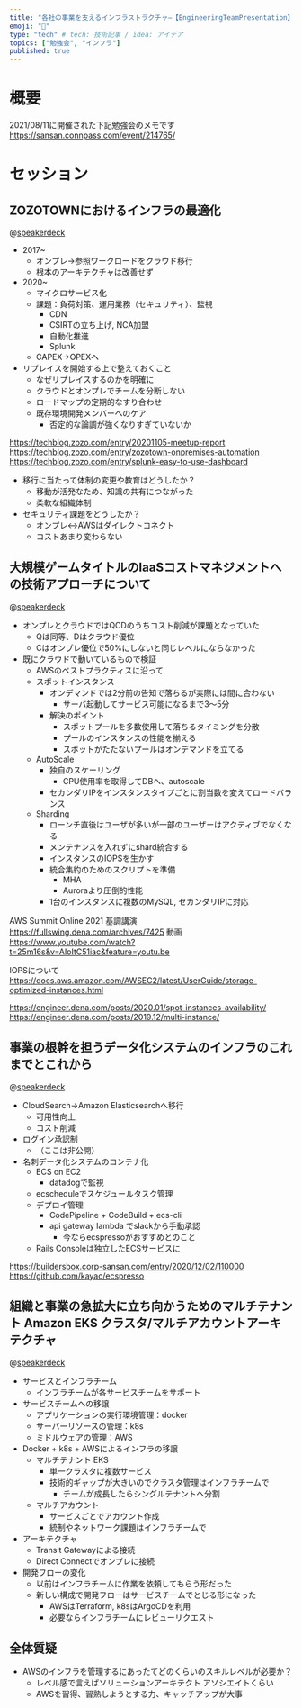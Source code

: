 ```yaml
---
title: "各社の事業を支えるインフラストラクチャ―【EngineeringTeamPresentation】"
emoji: "🦔"
type: "tech" # tech: 技術記事 / idea: アイデア
topics: ["勉強会", "インフラ"]
published: true
---
```

# 概要

2021/08/11に開催された下記勉強会のメモです
https://sansan.connpass.com/event/214765/

# セッション

## ZOZOTOWNにおけるインフラの最適化

@[speakerdeck](b15d25b61b464e189f34e5995fd8946e)

- 2017~
  - オンプレ->参照ワークロードをクラウド移行
  - 根本のアーキテクチャは改善せず
- 2020~
  - マイクロサービス化
  - 課題：負荷対策、運用業務（セキュリティ）、監視
    - CDN
    - CSIRTの立ち上げ, NCA加盟
    - 自動化推進
    - Splunk
  - CAPEX->OPEXへ
- リプレイスを開始する上で整えておくこと
  - なぜリプレイスするのかを明確に
  - クラウドとオンプレでチームを分断しない
  - ロードマップの定期的なすり合わせ
  - 既存環境開発メンバーへのケア
    - 否定的な論調が強くなりすぎていないか

https://techblog.zozo.com/entry/20201105-meetup-report
https://techblog.zozo.com/entry/zozotown-onpremises-automation
https://techblog.zozo.com/entry/splunk-easy-to-use-dashboard

- 移行に当たって体制の変更や教育はどうしたか？
  - 移動が活発なため、知識の共有につながった
  - 柔軟な組織体制
- セキュリティ課題をどうしたか？
  - オンプレ<->AWSはダイレクトコネクト
  - コストあまり変わらない

## 大規模ゲームタイトルのIaaSコストマネジメントへの技術アプローチについて

@[speakerdeck](81f0c344ec984d5f8ff2b00edb25e0e2)

- オンプレとクラウドではQCDのうちコスト削減が課題となっていた
   - Qは同等、Dはクラウド優位
   - Cはオンプレ優位で50%にしないと同じレベルにならなかった
- 既にクラウドで動いているもので検証
  - AWSのベストプラクティスに沿って
  - スポットインスタンス
    - オンデマンドでは2分前の告知で落ちるが実際には間に合わない
      - サーバ起動してサービス可能になるまで3〜5分
    - 解決のポイント
      - スポットプールを多数使用して落ちるタイミングを分散
      - プールのインスタンスの性能を揃える
      - スポットがたたないプールはオンデマンドを立てる
  - AutoScale
    - 独自のスケーリング
      - CPU使用率を取得してDBへ、autoscale
    - セカンダリIPをインスタンスタイプごとに割当数を変えてロードバランス
  - Sharding
    - ローンチ直後はユーザが多いが一部のユーザーはアクティブでなくなる
    - メンテナンスを入れずにshard統合する
    - インスタンスのIOPSを生かす
    - 統合集約のためのスクリプトを準備
      - MHA
      - Auroraより圧倒的性能
    - 1台のインスタンスに複数のMySQL, セカンダリIPに対応

AWS Summit Online 2021 基調講演
https://fullswing.dena.com/archives/7425
動画
https://www.youtube.com/watch?t=25m16s&v=AIoItC51iac&feature=youtu.be

IOPSについて
https://docs.aws.amazon.com/AWSEC2/latest/UserGuide/storage-optimized-instances.html

https://engineer.dena.com/posts/2020.01/spot-instances-availability/
https://engineer.dena.com/posts/2019.12/multi-instance/

## 事業の根幹を担うデータ化システムのインフラのこれまでとこれから

@[speakerdeck](825ffd770e9c44069532dbca89dc9902)

- CloudSearch->Amazon Elasticsearchへ移行
  - 可用性向上
  - コスト削減
- ログイン承認制
  - （ここは非公開）
- 名刺データ化システムのコンテナ化
  - ECS on EC2
    - datadogで監視
  - ecscheduleでスケジュールタスク管理
  - デプロイ管理
    - CodePipeline + CodeBuild + ecs-cli
    - api gateway lambda でslackから手動承認
      - 今ならecspressoがおすすめとのこと
  - Rails Consoleは独立したECSサービスに

https://buildersbox.corp-sansan.com/entry/2020/12/02/110000
https://github.com/kayac/ecspresso

## 組織と事業の急拡大に立ち向かうためのマルチテナント Amazon EKS クラスタ/マルチアカウントアーキテクチャ

@[speakerdeck](f2718a9fe5974c82bb7e5436185d6ef3)

- サービスとインフラチーム
  - インフラチームが各サービスチームをサポート
- サービスチームへの移譲
  - アプリケーションの実行環境管理：docker
  - サーバーリソースの管理：k8s
  - ミドルウェアの管理：AWS
- Docker + k8s + AWSによるインフラの移譲
  - マルチテナント EKS
    - 単一クラスタに複数サービス
    - 技術的ギャップが大きいのでクラスタ管理はインフラチームで
      - チームが成長したらシングルテナントへ分割
  - マルチアカウント
    - サービスごとでアカウント作成
    - 統制やネットワーク課題はインフラチームで
- アーキテクチャ
  - Transit Gatewayによる接続
  - Direct Connectでオンプレに接続
- 開発フローの変化
  - 以前はインフラチームに作業を依頼してもらう形だった
  - 新しい構成で開発フローはサービスチームでとじる形になった
    - AWSはTerraform, k8sはArgoCDを利用
    - 必要ならインフラチームにレビューリクエスト

## 全体質疑

- AWSのインフラを管理するにあったてどのくらいのスキルレベルが必要か？
  - レベル感で言えばソリューションアーキテクト アソシエイトくらい
  - AWSを習得、習熟しようとする力、キャッチアップが大事

